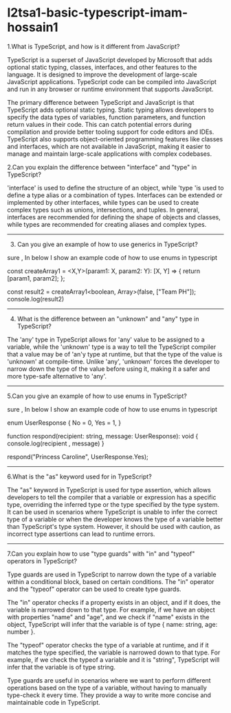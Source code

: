 # l2tsa1-basic-typescript-imam-hossain1

1.What is TypeScript, and how is it different from JavaScript?

TypeScript is a superset of JavaScript developed by Microsoft that adds optional static typing, classes, interfaces, and other features to the language. It is designed to improve the development of large-scale JavaScript applications. TypeScript code can be compiled into JavaScript and run in any browser or runtime environment that supports JavaScript.

The primary difference between TypeScript and JavaScript is that TypeScript adds optional static typing. Static typing allows developers to specify the data types of variables, function parameters, and function return values in their code. This can catch potential errors during compilation and provide better tooling support for code editors and IDEs. TypeScript also supports object-oriented programming features like classes and interfaces, which are not available in JavaScript, making it easier to manage and maintain large-scale applications with complex codebases.


2.Can you explain the difference between "interface" and "type" in TypeScript?

'interface' is used to define the structure of an object, while 'type 'is used to define a type alias or a combination of types. Interfaces can be extended or implemented by other interfaces, while types can be used to create complex types such as unions, intersections, and tuples. In general, interfaces are recommended for defining the shape of objects and classes, while types are recommended for creating aliases and complex types.


---------------------------------------------------------------
3. Can you give an example of how to use generics in TypeScript?

sure , In below I show an example code of how to use enums in typescript

const createArray1 = <X,Y>(param1: X, param2: Y): [X, Y] => {
  return [param1, param2];
};

const result2 = createArray1<boolean, Array<string>>(false, ["Team PH"]);
console.log(result2)

---------------------------------------------------

4. What is the difference between an "unknown" and "any" type in TypeScript?

The 'any' type in TypeScript allows for 'any' value to be assigned to a variable, while the 'unknown' type is a way to tell the TypeScript compiler that a value may be of 'an'y type at runtime, but that the type of the value is 'unknown' at compile-time. Unlike 'any', 'unknown' forces the developer to narrow down the type of the value before using it, making it a safer and more type-safe alternative to 'any'.


------------------------------------------------------

5.Can you give an example of how to use enums in TypeScript?

sure , In below I show an example code of how to use enums in typescript

enum UserResponse {
  No = 0,
  Yes = 1,
}
 
function respond(recipient: string, message: UserResponse): void {
  console.log(recipient , message)
}
 
respond("Princess Caroline", UserResponse.Yes);


-----------------------------------------------

6.What is the "as" keyword used for in TypeScript?

The "as" keyword in TypeScript is used for type assertion, which allows developers to tell the compiler that a variable or expression has a specific type, overriding the inferred type or the type specified by the type system. It can be used in scenarios where TypeScript is unable to infer the correct type of a variable or when the developer knows the type of a variable better than TypeScript's type system. However, it should be used with caution, as incorrect type assertions can lead to runtime errors.

----------------------------------------------

7.Can you explain how to use "type guards" with "in" and "typeof" operators in TypeScript?

Type guards are used in TypeScript to narrow down the type of a variable within a conditional block, based on certain conditions. The "in" operator and the "typeof" operator can be used to create type guards.

The "in" operator checks if a property exists in an object, and if it does, the variable is narrowed down to that type. For example, if we have an object with properties "name" and "age", and we check if "name" exists in the object, TypeScript will infer that the variable is of type { name: string, age: number }.

The "typeof" operator checks the type of a variable at runtime, and if it matches the type specified, the variable is narrowed down to that type. For example, if we check the typeof a variable and it is "string", TypeScript will infer that the variable is of type string.

Type guards are useful in scenarios where we want to perform different operations based on the type of a variable, without having to manually type-check it every time. They provide a way to write more concise and maintainable code in TypeScript.







